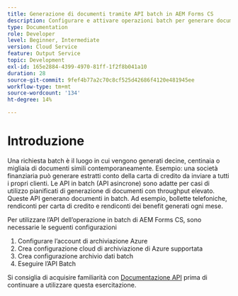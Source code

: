 ```yaml
---
title: Generazione di documenti tramite API batch in AEM Forms CS
description: Configurare e attivare operazioni batch per generare documenti.
type: Documentation
role: Developer
level: Beginner, Intermediate
version: Cloud Service
feature: Output Service
topic: Development
exl-id: 165e2884-4399-4970-81ff-1f2f8b041a10
duration: 28
source-git-commit: 9fef4b77a2c70c8cf525d42686f4120e481945ee
workflow-type: tm+mt
source-wordcount: '134'
ht-degree: 14%

---
```


# Introduzione

Una richiesta batch è il luogo in cui vengono generati decine, centinaia o migliaia di documenti simili contemporaneamente. Esempio: una società finanziaria può generare estratti conto della carta di credito da inviare a tutti i propri clienti.
Le API in batch (API asincrone) sono adatte per casi di utilizzo pianificati di generazione di documenti con throughput elevato. Queste API generano documenti in batch. Ad esempio, bollette telefoniche, rendiconti per carta di credito e rendiconti dei benefit generati ogni mese.

Per utilizzare l’API dell’operazione in batch di AEM Forms CS, sono necessarie le seguenti configurazioni

1. Configurare l’account di archiviazione Azure
1. Crea configurazione cloud di archiviazione di Azure supportata
1. Crea configurazione archivio dati batch
1. Eseguire l’API Batch

Si consiglia di acquisire familiarità con [Documentazione API](https://experienceleague.adobe.com/docs/experience-manager-cloud-service/assets/batch-api.yaml?lang=en) prima di continuare a utilizzare questa esercitazione.

